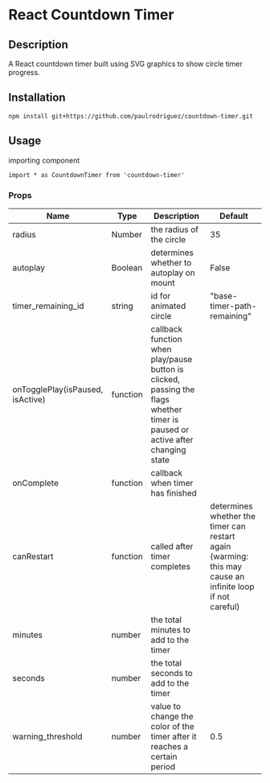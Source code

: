 # React Countdown Timer

## Description
A React countdown timer built using SVG graphics to show circle timer
progress.

## Installation
```npm install git+https://github.com/paulrodriguez/countdown-timer.git```

## Usage
importing component
```
import * as CountdownTimer from 'countdown-timer'
```

### Props
| Name | Type | Description | Default |
| ---- | ---- | ----------- | ------- |
|radius | Number | the radius of the circle | 35 |
| autoplay | Boolean | determines whether to autoplay on mount | False |
| timer_remaining_id | string | id for animated circle | "base-timer-path-remaining" |
| onTogglePlay(isPaused, isActive) | function | callback function when play/pause button is clicked, passing the flags whether timer is paused or active after changing state |
onComplete | function | callback when timer has finished |
canRestart | function | called after timer completes | determines whether the timer can restart again (warming: this may cause an infinite loop if not careful) |
| minutes | number | the total minutes to add to the timer |
seconds | number | the total seconds to add to the timer |
warning_threshold | number | value to change the color of the timer after it reaches a certain period | 0.5
